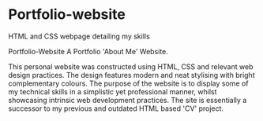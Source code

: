 # Portfolio-website
HTML and CSS webpage detailing my skills

Portfolio-Website
A Portfolio 'About Me' Website.

This personal website was constructed using HTML, CSS and relevant web design practices. The design features modern and neat stylising with bright complementary colours. The purpose of the website is to display some of my technical skills in a simplistic yet professional manner, whilst showcasing intrinsic web development practices. The site is essentially a successor to my previous and outdated HTML based 'CV' project.
